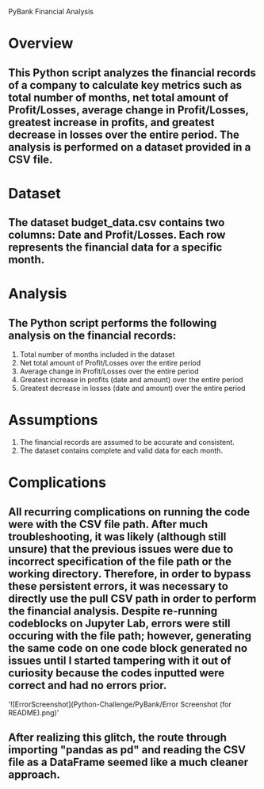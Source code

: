 PyBank Financial Analysis

# Overview
## This Python script analyzes the financial records of a company to calculate key metrics such as total number of months, net total amount of Profit/Losses, average change in Profit/Losses, greatest increase in profits, and greatest decrease in losses over the entire period. The analysis is performed on a dataset provided in a CSV file.

# Dataset
## The dataset budget_data.csv contains two columns: Date and Profit/Losses. Each row represents the financial data for a specific month.

# Analysis
## The Python script performs the following analysis on the financial records:
1. Total number of months included in the dataset
2. Net total amount of Profit/Losses over the entire period
3. Average change in Profit/Losses over the entire period
4. Greatest increase in profits (date and amount) over the entire period
5. Greatest decrease in losses (date and amount) over the entire period

# Assumptions
1. The financial records are assumed to be accurate and consistent.
2. The dataset contains complete and valid data for each month.

# Complications
## All recurring complications on running the code were with the CSV file path. After much troubleshooting, it was likely (although still unsure) that the previous issues were due to incorrect specification of the file path or the working directory. Therefore, in order to bypass these persistent errors, it was necessary to directly use the pull CSV path in order to perform the financial analysis. Despite re-running codeblocks on Jupyter Lab, errors were still occuring with the file path; however, generating the same code on one code block generated no issues until I started tampering with it out of curiosity because the codes inputted were correct and had no errors prior.

'![ErrorScreenshot](Python-Challenge/PyBank/Error Screenshot (for README).png)'

## After realizing this glitch, the route through importing "pandas as pd" and reading the CSV file as a DataFrame seemed like a much cleaner approach.
